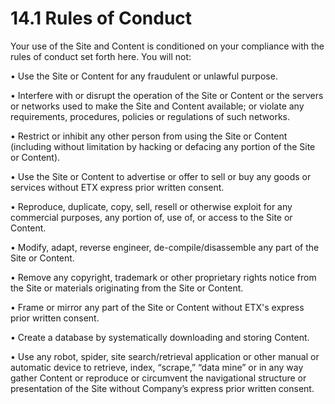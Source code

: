 # 14.1  Rules of Conduct

Your use of the Site and Content is conditioned on your compliance with the rules of conduct set forth here. You will not:

• Use the Site or Content for any fraudulent or unlawful purpose.

• Interfere with or disrupt the operation of the Site or Content or the servers or networks used to make the Site and Content available; or violate any requirements, procedures, policies or regulations of such networks.

• Restrict or inhibit any other person from using the Site or Content (including without limitation by hacking or defacing any portion of the Site or Content).

• Use the Site or Content to advertise or offer to sell or buy any goods or services without ETX express prior written consent.

• Reproduce, duplicate, copy, sell, resell or otherwise exploit for any commercial purposes, any portion of, use of, or access to the Site or Content.

• Modify, adapt, reverse engineer, de-compile/disassemble any part of the Site or Content.

• Remove any copyright, trademark or other proprietary rights notice from the Site or materials originating from the Site or Content.

• Frame or mirror any part of the Site or Content without ETX's express prior written consent.

• Create a database by systematically downloading and storing Content.

• Use any robot, spider, site search/retrieval application or other manual or automatic device to retrieve, index, “scrape,” “data mine” or in any way gather Content or reproduce or circumvent the navigational structure or presentation of the Site without Company’s express prior written consent.
